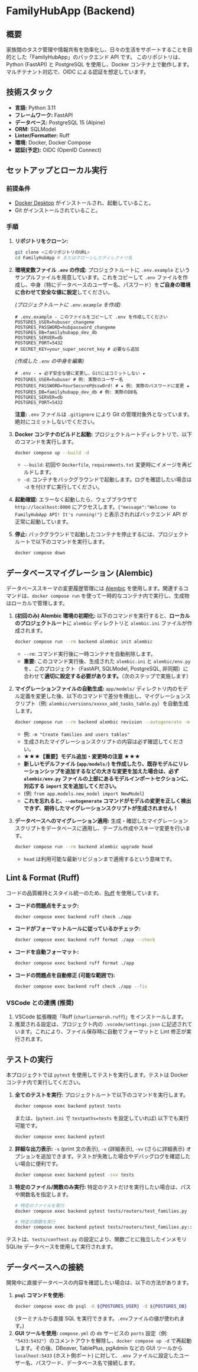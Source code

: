 # FamilyHubApp (Backend)

## 概要

家族間のタスク管理や情報共有を効率化し、日々の生活をサポートすることを目的とした「FamilyHubApp」のバックエンド API です。
このリポジトリは、Python (FastAPI) と PostgreSQL を使用し、Docker コンテナ上で動作します。マルチテナント対応で、OIDC による認証を想定しています。

## 技術スタック

- **言語:** Python 3.11
- **フレームワーク:** FastAPI
- **データベース:** PostgreSQL 15 (Alpine)
- **ORM:** SQLModel
- **Linter/Formatter:** Ruff
- **環境:** Docker, Docker Compose
- **認証(予定):** OIDC (OpenID Connect)

## セットアップとローカル実行

### 前提条件

- [Docker Desktop](https://www.docker.com/products/docker-desktop/) がインストールされ、起動していること。
- Git がインストールされていること。

### 手順

1.  **リポジトリをクローン:**

    ```bash
    git clone <このリポジトリのURL>
    cd FamilyHubApp # またはクローンしたディレクトリ名
    ```

2.  **環境変数ファイル `.env` の作成:**
    プロジェクトルートに `.env.example` というサンプルファイルを用意しています。これをコピーして `.env` ファイルを作成し、中身（特にデータベースのユーザー名、パスワード）を**ご自身の環境に合わせて安全な値に設定**してください。

    _(プロジェクトルートに `.env.example` を作成)_

    ```dotenv
    # .env.example - このファイルをコピーして .env を作成してください
    POSTGRES_USER=hubuser_changeme
    POSTGRES_PASSWORD=hubpassword_changeme
    POSTGRES_DB=familyhubapp_dev_db
    POSTGRES_SERVER=db
    POSTGRES_PORT=5432
    # SECRET_KEY=your_super_secret_key # 必要なら追加
    ```

    _(作成した `.env` の中身を編集)_

    ```dotenv
    # .env - ★ 必ず安全な値に変更し、Gitにはコミットしない ★
    POSTGRES_USER=hubuser # 例: 実際のユーザー名
    POSTGRES_PASSWORD=YourSecureP@ssw0rd! # ★ 例: 実際のパスワードに変更 ★
    POSTGRES_DB=familyhubapp_dev_db # 例: 実際のDB名
    POSTGRES_SERVER=db
    POSTGRES_PORT=5432
    ```

    **注意:** `.env` ファイルは `.gitignore` により Git の管理対象外となっています。絶対にコミットしないでください。

3.  **Docker コンテナのビルドと起動:**
    プロジェクトルートディレクトリで、以下のコマンドを実行します。

    ```bash
    docker compose up --build -d
    ```

    - `--build`: 初回や `Dockerfile`, `requirements.txt` 変更時にイメージを再ビルドします。
    - `-d`: コンテナをバックグラウンドで起動します。ログを確認したい場合は `-d` を付けずに実行してください。

4.  **起動確認:**
    エラーなく起動したら、ウェブブラウザで `http://localhost:8000` にアクセスします。`{"message":"Welcome to FamilyHubApp API! It's running!"}` と表示されればバックエンド API が正常に起動しています。

5.  **停止:**
    バックグラウンドで起動したコンテナを停止するには、プロジェクトルートで以下のコマンドを実行します。
    ```bash
    docker compose down
    ```

## データベースマイグレーション (Alembic)

データベーススキーマの変更履歴管理には [Alembic](https://alembic.sqlalchemy.org/) を使用します。関連するコマンドは、`docker compose run` を使って一時的なコンテナ内で実行し、生成物はローカルで管理します。

1.  **(初回のみ) Alembic 環境の初期化:**
    以下のコマンドを実行すると、**ローカルのプロジェクトルート**に `alembic` ディレクトリと `alembic.ini` ファイルが作成されます。

    ```bash
    docker compose run --rm backend alembic init alembic
    ```

    - `--rm`: コマンド実行後に一時コンテナを自動削除します。
    - **重要:** このコマンド実行後、生成された `alembic.ini` と `alembic/env.py` を、このプロジェクト（FastAPI, SQLModel, PostgreSQL, 非同期）に合わせて**適切に設定する必要があります。**（次のステップで実施します）

2.  **マイグレーションファイルの自動生成:**
    `app/models/` ディレクトリ内のモデル定義を変更した後、以下のコマンドで差分を検出し、マイグレーションスクリプト（例: `alembic/versions/xxxxx_add_tasks_table.py`）を自動生成します。

    ```bash
    docker compose run --rm backend alembic revision --autogenerate -m "変更内容の短い説明"
    ```

    - 例: `-m "Create families and users tables"`
    - 生成されたマイグレーションスクリプトの内容は必ず確認してください。
    - **★★★【重要】モデル追加・変更時の注意 ★★★**
    - **新しいモデルファイル (`app/models/`) を作成したり、既存モデルにリレーションシップを追加するなどの大きな変更を加えた場合は、必ず `alembic/env.py` ファイルの上部にあるモデルインポートセクションに、対応する `import` 文を追加してください。**
    - (例: `from app.models.new_model import NewModel`)
    - **これを忘れると、`--autogenerate` コマンドがモデルの変更を正しく検出できず、期待したマイグレーションスクリプトが生成されません！**

3.  **データベースへのマイグレーション適用:**
    生成・確認したマイグレーションスクリプトをデータベースに適用し、テーブル作成やスキーマ変更を行います。
    ```bash
    docker compose run --rm backend alembic upgrade head
    ```
    - `head` は利用可能な最新リビジョンまで適用するという意味です。

## Lint & Format (Ruff)

コードの品質維持とスタイル統一のため、[Ruff](https://docs.astral.sh/ruff/) を使用しています。

- **コードの問題点をチェック:**
  ```bash
  docker compose exec backend ruff check ./app
  ```
- **コードがフォーマットルールに従っているかチェック:**
  ```bash
  docker compose exec backend ruff format ./app --check
  ```
- **コードを自動フォーマット:**
  ```bash
  docker compose exec backend ruff format ./app
  ```
- **コードの問題点を自動修正 (可能な範囲で):**
  ```bash
  docker compose exec backend ruff check ./app --fix
  ```

### VSCode との連携 (推奨)

1.  VSCode 拡張機能「Ruff (`charliermarsh.ruff`)」をインストールします。
2.  推奨される設定は、プロジェクト内の `.vscode/settings.json` に記述されています。これにより、ファイル保存時に自動でフォーマットと Lint 修正が実行されます。

## テストの実行

本プロジェクトでは `pytest` を使用してテストを実行します。テストは Docker コンテナ内で実行してください。

1.  **全てのテストを実行:**
    プロジェクトルートで以下のコマンドを実行します。

    ```bash
    docker compose exec backend pytest tests
    ```

    または、(`pytest.ini` で `testpaths=tests` を設定していれば) 以下でも実行可能です。

    ```bash
    docker compose exec backend pytest
    ```

2.  **詳細な出力表示:**
    `-s` (print 文の表示), `-v` (詳細表示), `-vv` (さらに詳細表示) オプションを追加できます。テストが失敗した場合やデバッグログを確認したい場合に便利です。

    ```bash
    docker compose exec backend pytest -svv tests
    ```

3.  **特定のファイル/関数のみ実行:**
    特定のテストだけを実行したい場合は、パスや関数名を指定します。

    ```bash
    # 特定のファイルを実行
    docker compose exec backend pytest tests/routers/test_families.py

    # 特定の関数を実行
    docker compose exec backend pytest tests/routers/test_families.py::test_create_family_success
    ```

テストは、`tests/conftest.py` の設定により、関数ごとに独立したインメモリ SQLite データベースを使用して実行されます。

## データベースへの接続

開発中に直接データベースの内容を確認したい場合は、以下の方法があります。

1.  **`psql` コマンドを使用:**
    ```bash
    docker compose exec db psql -U ${POSTGRES_USER} -d ${POSTGRES_DB}
    ```
    (ターミナルから直接 SQL を実行できます。`.env`ファイルの値が使われます。)
2.  **GUI ツールを使用:**
    `compose.yml` の `db` サービスの `ports` 設定（例: `"5433:5432"`）のコメントアウトを解除し、`docker compose up -d` で再起動します。その後、DBeaver, TablePlus, pgAdmin などの GUI ツールから `localhost:5433` (ホスト側ポート) に対して、`.env` ファイルに設定したユーザー名、パスワード、データベース名で接続します。
